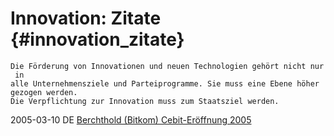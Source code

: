# Innovation: Zitate {#innovation_zitate}

`Die Förderung von Innovationen und neuen Technologien gehört nicht nur in`\
`alle Unternehmensziele und Parteiprogramme. Sie muss eine Ebene höher gezogen werden.`\
`Die Verpflichtung zur Innovation muss zum Staatsziel werden.`

2005-03-10 DE [Berchthold (Bitkom) Cebit-Eröffnung
2005](http://www.bitkom.org/files/documents/Rede_Berchtold_CeBIT-Eroeffnung_2005_final.pdf "wikilink")
